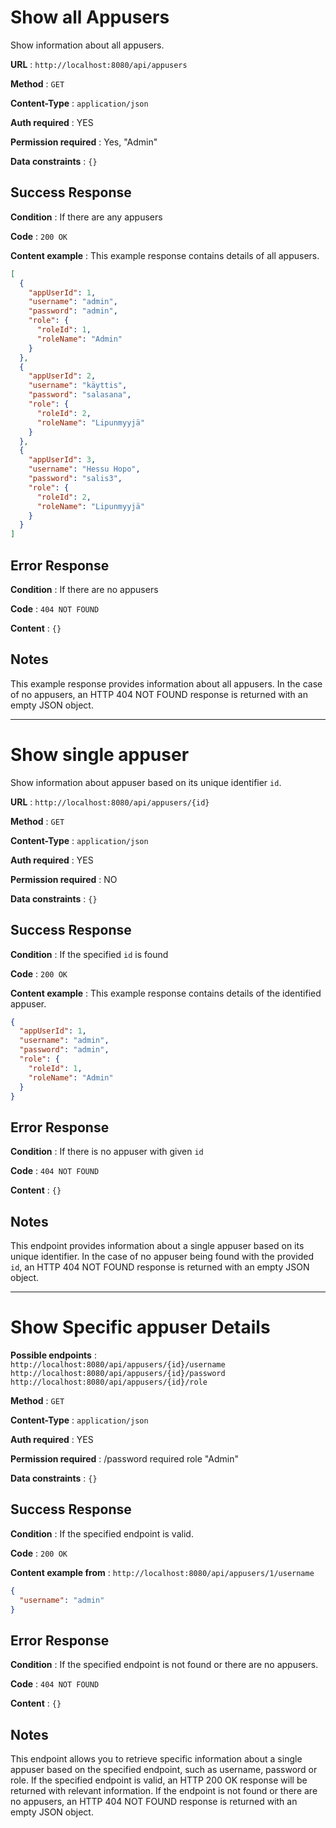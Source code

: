 # Show all Appusers

Show information about all appusers.

**URL** : `http://localhost:8080/api/appusers`

**Method** : `GET`

**Content-Type** : `application/json`

**Auth required** : YES

**Permission required** : Yes, "Admin"

**Data constraints** : `{}`

## Success Response

**Condition** : If there are any appusers

**Code** : `200 OK`

**Content example** : This example response contains details of all appusers.

```json
[
  {
    "appUserId": 1,
    "username": "admin",
    "password": "admin",
    "role": {
      "roleId": 1,
      "roleName": "Admin"
    }
  },
  {
    "appUserId": 2,
    "username": "käyttis",
    "password": "salasana",
    "role": {
      "roleId": 2,
      "roleName": "Lipunmyyjä"
    }
  },
  {
    "appUserId": 3,
    "username": "Hessu Hopo",
    "password": "salis3",
    "role": {
      "roleId": 2,
      "roleName": "Lipunmyyjä"
    }
  }
]
```

## Error Response

**Condition** : If there are no appusers

**Code** : `404 NOT FOUND`

**Content** : `{}`

## Notes

This example response provides information about all appusers. In the case of no appusers, an HTTP 404 NOT FOUND response is returned with an empty JSON object.

---

# Show single appuser

Show information about appuser based on its unique identifier `id`.

**URL** : `http://localhost:8080/api/appusers/{id}`

**Method** : `GET`

**Content-Type** : `application/json`

**Auth required** : YES

**Permission required** : NO

**Data constraints** : `{}`

## Success Response

**Condition** : If the specified `id` is found

**Code** : `200 OK`

**Content example** : This example response contains details of the identified appuser.

```json
{
  "appUserId": 1,
  "username": "admin",
  "password": "admin",
  "role": {
    "roleId": 1,
    "roleName": "Admin"
  }
}
```

## Error Response

**Condition** : If there is no appuser with given `id`

**Code** : `404 NOT FOUND`

**Content** : `{}`

## Notes

This endpoint provides information about a single appuser based on its unique identifier. In the case of no appuser being found with the provided `id`, an HTTP 404 NOT FOUND response is returned with an empty JSON object.

---

# Show Specific appuser Details

**Possible endpoints** :  
`http://localhost:8080/api/appusers/{id}/username`  
`http://localhost:8080/api/appusers/{id}/password`  
`http://localhost:8080/api/appusers/{id}/role`<br>

**Method** : `GET`

**Content-Type** : `application/json`

**Auth required** : YES

**Permission required** : /password required role "Admin"

**Data constraints** : `{}`

## Success Response

**Condition** : If the specified endpoint is valid.

**Code** : `200 OK`

**Content example from** : `http://localhost:8080/api/appusers/1/username`

```json
{
  "username": "admin"
}
```

## Error Response

**Condition** : If the specified endpoint is not found or there are no appusers.

**Code** : `404 NOT FOUND`

**Content** : `{}`

## Notes

This endpoint allows you to retrieve specific information about a single appuser based on the specified endpoint, such as username, password or role. If the specified endpoint is valid, an HTTP 200 OK response will be returned with relevant information. If the endpoint is not found or there are no appusers, an HTTP 404 NOT FOUND response is returned with an empty JSON object.
